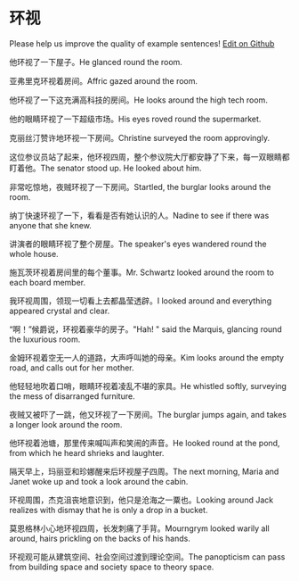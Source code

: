 # 环视

Please help us improve the quality of example sentences! [Edit on Github](https://github.com/jiyushe/jiyu-example-sentence-source/blob/main/chinese/huanshi.md)

<p><span class="chinese">他环视了一下屋子。</span><span class="english">He glanced round the room.</span></p>

<p><span class="chinese">亚弗里克环视着房间。</span><span class="english">Affric gazed around the room.</span></p>

<p><span class="chinese">他环视了一下这充满高科技的房间。</span><span class="english">He looks around the high tech room.</span></p>

<p><span class="chinese">他的眼睛环视了一下超级市场。</span><span class="english">His eyes roved round the supermarket.</span></p>

<p><span class="chinese">克丽丝汀赞许地环视一下房间。</span><span class="english">Christine surveyed the room approvingly.</span></p>

<p><span class="chinese">这位参议员站了起来，他环视四周，整个参议院大厅都安静了下来，每一双眼睛都盯着他。</span><span class="english">The senator stood up. He looked about him.</span></p>

<p><span class="chinese">非常吃惊地，夜贼环视了一下房间。</span><span class="english">Startled, the burglar looks around the room.</span></p>

<p><span class="chinese">纳丁快速环视了一下，看看是否有她认识的人。</span><span class="english">Nadine to see if there was anyone that she knew.</span></p>

<p><span class="chinese">讲演者的眼睛环视了整个房屋。</span><span class="english">The speaker's eyes wandered round the whole house.</span></p>

<p><span class="chinese">施瓦茨环视着房间里的每个董事。</span><span class="english">Mr. Schwartz looked around the room to each board member.</span></p>

<p><span class="chinese">我环视周围，领现一切看上去都晶莹透辟。</span><span class="english">I looked around and everything appeared crystal and clear.</span></p>

<p><span class="chinese">“啊！”候爵说，环视着豪华的房子。</span><span class="english">"Hah! " said the Marquis, glancing round the luxurious room.</span></p>

<p><span class="chinese">金姆环视着空无一人的道路，大声呼叫她的母亲。</span><span class="english">Kim looks around the empty road, and calls out for her mother.</span></p>

<p><span class="chinese">他轻轻地吹着口哨，眼睛环视着凌乱不堪的家具。</span><span class="english">He whistled softly, surveying the mess of disarranged furniture.</span></p>

<p><span class="chinese">夜贼又被吓了一跳，他又环视了一下房间。</span><span class="english">The burglar jumps again, and takes a longer look around the room.</span></p>

<p><span class="chinese">他环视着池塘，那里传来喊叫声和笑闹的声音。</span><span class="english">He looked round at the pond, from which he heard shrieks and laughter.</span></p>

<p><span class="chinese">隔天早上，玛丽亚和珍娜醒来后环视屋子四周。</span><span class="english">The next morning, Maria and Janet woke up and took a look around the cabin.</span></p>

<p><span class="chinese">环视周围，杰克沮丧地意识到，他只是沧海之一粟也。</span><span class="english">Looking around Jack realizes with dismay that he is only a drop in a bucket.</span></p>

<p><span class="chinese">莫恩格林小心地环视四周，长发刺痛了手背。</span><span class="english">Mourngrym looked warily all around, hairs prickling on the backs of his hands.</span></p>

<p><span class="chinese">环视观可能从建筑空间、社会空间过渡到理论空间。</span><span class="english">The panopticism can pass from building space and society space to theory space.</span></p>

